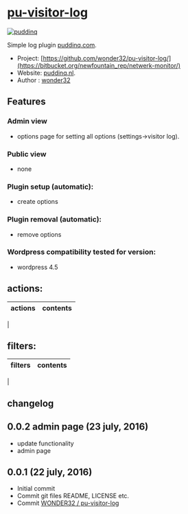 # [pu-visitor-log](https://www.puddinq.mobi)

[![puddinq](http://www.puddinq.nl/wip/netwerk-monitor.jpg)](http://www.puddinq.mobi)

Simple log plugin [puddinq.com](https://www.puddinq.com).

* Project: [https://github.com/wonder32/pu-visitor-log/](https://bitbucket.org/newfountain_rep/netwerk-monitor/)
* Website: [puddinq.nl](https://www.newfountain.nl).
* Author : [wonder32](https://puddinq.mobi/wip/profiel/)

## Features

### Admin view
* options page for setting all options (settings->visitor log).

### Public view
* none

### Plugin setup (automatic):
* create options

### Plugin removal (automatic):
* remove options


### Wordpress compatibility tested for version:
* wordpress 4.5

## actions:
actions | contents
------------ | -------------
 |

## filters:
filters | contents
------------ | -------------
 |



## changelog

## 0.0.2 admin page (23 july, 2016)
* update functionality
* admin page

## 0.0.1 (22 july, 2016)
* Initial commit
* Commit git files README, LICENSE etc.
* Commit [WONDER32 / pu-visitor-log](https://www.puddinq.nl/wip/stefan-schotvanger/)